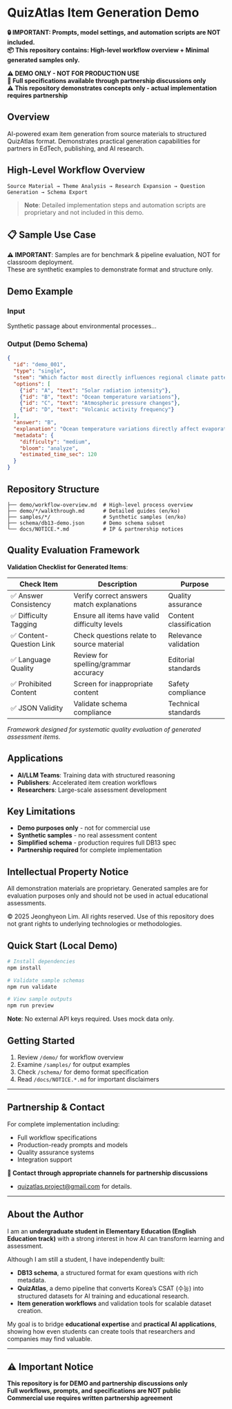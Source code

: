 # QuizAtlas Item Generation Demo

**🔒 IMPORTANT: Prompts, model settings, and automation scripts are NOT included.**  
**📦 This repository contains: High-level workflow overview + Minimal generated samples only.**

**⚠️ DEMO ONLY - NOT FOR PRODUCTION USE**  
**📍 Full specifications available through partnership discussions only**  
**⚠️ This repository demonstrates concepts only - actual implementation requires partnership**

## Overview

AI-powered exam item generation from source materials to structured QuizAtlas format. Demonstrates practical generation capabilities for partners in EdTech, publishing, and AI research.

## High-Level Workflow Overview

```
Source Material → Theme Analysis → Research Expansion → Question Generation → Schema Export
```

> **Note**: Detailed implementation steps and automation scripts are proprietary and not included in this demo.

## 📋 Sample Use Case

**⚠️ IMPORTANT**: Samples are for benchmark & pipeline evaluation, NOT for classroom deployment.  
These are synthetic examples to demonstrate format and structure only.

## Demo Example

### Input
Synthetic passage about environmental processes...

### Output (Demo Schema)
```json
{
  "id": "demo_001",
  "type": "single", 
  "stem": "Which factor most directly influences regional climate patterns?",
  "options": [
    {"id": "A", "text": "Solar radiation intensity"},
    {"id": "B", "text": "Ocean temperature variations"},
    {"id": "C", "text": "Atmospheric pressure changes"},
    {"id": "D", "text": "Volcanic activity frequency"}
  ],
  "answer": "B",
  "explanation": "Ocean temperature variations directly affect evaporation and moisture distribution...",
  "metadata": {
    "difficulty": "medium",
    "bloom": "analyze", 
    "estimated_time_sec": 120
  }
}
```

## Repository Structure

```
├── demo/workflow-overview.md  # High-level process overview
├── demo/*/walkthrough.md      # Detailed guides (en/ko)
├── samples/*/                 # Synthetic samples (en/ko)
├── schema/db13-demo.json      # Demo schema subset
└── docs/NOTICE.*.md           # IP & partnership notices
```

## Quality Evaluation Framework

**Validation Checklist for Generated Items**:

| Check Item | Description | Purpose |
|------------|-------------|----------|
| ✅ Answer Consistency | Verify correct answers match explanations | Quality assurance |
| ✅ Difficulty Tagging | Ensure all items have valid difficulty levels | Content classification |
| ✅ Content-Question Link | Check questions relate to source material | Relevance validation |
| ✅ Language Quality | Review for spelling/grammar accuracy | Editorial standards |
| ✅ Prohibited Content | Screen for inappropriate content | Safety compliance |
| ✅ JSON Validity | Validate schema compliance | Technical standards |

*Framework designed for systematic quality evaluation of generated assessment items.*

## Applications

- **AI/LLM Teams**: Training data with structured reasoning
- **Publishers**: Accelerated item creation workflows
- **Researchers**: Large-scale assessment development

## Key Limitations

- **Demo purposes only** - not for commercial use
- **Synthetic samples** - no real assessment content  
- **Simplified schema** - production requires full DB13 spec
- **Partnership required** for complete implementation

## Intellectual Property Notice

All demonstration materials are proprietary. Generated samples are for evaluation purposes only and should not be used in actual educational assessments. 

© 2025 Jeonghyeon Lim. All rights reserved. Use of this repository does not grant rights to underlying technologies or methodologies.

## Quick Start (Local Demo)

```bash
# Install dependencies
npm install

# Validate sample schemas
npm run validate

# View sample outputs
npm run preview
```

**Note**: No external API keys required. Uses mock data only.

## Getting Started

1. Review `/demo/` for workflow overview
2. Examine `/samples/` for output examples  
3. Check `/schema/` for demo format specification
4. Read `/docs/NOTICE.*.md` for important disclaimers

---

## Partnership & Contact

For complete implementation including:
- Full workflow specifications
- Production-ready prompts and models  
- Quality assurance systems
- Integration support

**📍 Contact through appropriate channels for partnership discussions**

- quizatlas.project@gmail.com for details.

---

## About the Author
I am an **undergraduate student in Elementary Education (English Education track)** with a strong interest in how AI can transform learning and assessment.  

Although I am still a student, I have independently built:  
- **DB13 schema**, a structured format for exam questions with rich metadata.  
- **QuizAtlas**, a demo pipeline that converts Korea’s CSAT (수능) into structured datasets for AI training and educational research.  
- **Item generation workflows** and validation tools for scalable dataset creation.  

My goal is to bridge **educational expertise** and **practical AI applications**, showing how even students can create tools that researchers and companies may find valuable.


---


## ⚠️ Important Notice

**This repository is for DEMO and partnership discussions only**  
**Full workflows, prompts, and specifications are NOT public**  
**Commercial use requires written partnership agreement**